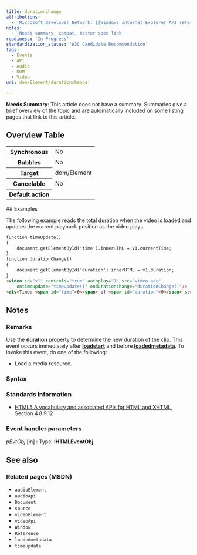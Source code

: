 ```yaml
---
title: durationchange
attributions:
  - 'Microsoft Developer Network: [[Windows Internet Explorer API reference](http://msdn.microsoft.com/en-us/library/ie/hh828809%28v=vs.85%29.aspx) Article]'
notes:
  - 'Needs summary, compat, better spec link'
readiness: 'In Progress'
standardization_status: 'W3C Candidate Recommendation'
tags:
  - Events
  - API
  - Audio
  - DOM
  - Video
uri: dom/Element/durationchange

---
```

**Needs Summary**: This article does not have a summary. Summaries give a brief overview of the topic and are automatically included on some listing pages that link to this article.

## <span>Overview Table</span>

<table class="wikitable">
<tr>
<th>
Synchronous

</th>
<td>
No

</td>
</tr>
<tr>
<th>
Bubbles

</th>
<td>
No

</td>
</tr>
<tr>
<th>
Target

</th>
<td>
dom/Element

</td>
</tr>
<tr>
<th>
Cancelable

</th>
<td>
No

</td>
</tr>
<tr>
<th>
Default action

</th>
<td>
</td>
</tr>
</table>
## <span>Examples</span>

The following example reads the total duration when the video is loaded and updates the current playback position as the video plays.

``` html
function timeUpdate()
{
    document.getElementById('time').innerHTML = v1.currentTime;
}
function durationChange()
{
    document.getElementById('duration').innerHTML = v1.duration;
}
<video id="v1" controls="true" autoplay="1" src="video.aac"
    ontimeupdate="timeUpdate()" ondurationchange="durationChange()"/>
<div>Time: <span id="time">0</span> of <span id="duration">0</span> seconds.</div>
```

## <span>Notes</span>

### <span>Remarks</span>

Use the [**duration**](/dom/HTMLMediaElement/duration) property to determine the new duration of the clip. This event occurs immediately after [**loadstart**](/dom/Element/loadstart) and before [**loadedmetadata**](/dom/Element/loadedmetadata). To invoke this event, do one of the following:

-   Load a media resource.

### <span>Syntax</span>

### <span>Standards information</span>

-   [HTML5 A vocabulary and associated APIs for HTML and XHTML](http://go.microsoft.com/fwlink/p/?linkid=221374), Section 4.8.9.12

### <span>Event handler parameters</span>

*pEvtObj* [in]
:   Type: ****IHTMLEventObj****

## <span>See also</span>

### <span>Related pages (MSDN)</span>

-   `audioElement`
-   `audioApi`
-   `Document`
-   `source`
-   `videoElement`
-   `videoApi`
-   `Window`
-   `Reference`
-   `loadedmetadata`
-   `timeupdate`
